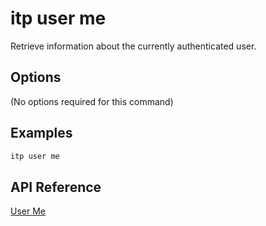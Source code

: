 # itp user me

Retrieve information about the currently authenticated user.

## Options

(No options required for this command)

## Examples

```bash
itp user me
```

## API Reference

[User Me](https://developer.bentley.com/apis/users/operations/me/)